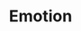 ---
pid: llp145
title: Emotion
location_transcription: Art Museum
coordinates: "[-75.180308382248, 39.965132077829]"
zipcode: '19120'
gen_neighborhood: North Philadelphia
neighborhood: Logan,Olney
outside_phl: 
age: '13'
age_range: 13-19
instagram: 
image_file_name: llp_145.jpg
proposal_transcription: Love Each Other !! (words inside a heart shape)  I want this
  in an art museum to show the world, no matter what, you should love each other.
topic: Love
topic_summary: 0, 0
type: Mural,Sculpture Statue,Plaque,Image
keywords_other: 
credit: Katherine Aguilar
image_labels: 
twitter: 
facebook: 
permalink: "/monuments/llp145/"
layout: item-page
---